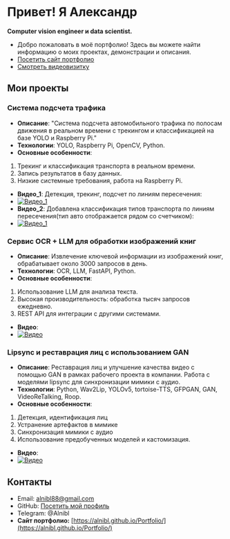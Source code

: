 # Привет! Я Александр
**Computer vision engineer и data scientist.**
- Добро пожаловать в моё портфолио! Здесь вы можете найти информацию о моих проектах, демонстрации и описания.
- [Посетить сайт портфолио](https://alnibl.github.io/Portfolio/)
- [Смотреть видеовизитку](путь_к_видео_в_репозитории)

## Мои проекты
### Система подсчета трафика
- **Описание**: "Система подсчета автомобильного трафика по полосам движения в реальном времени с трекингом и классификацией на базе YOLO и Raspberry Pi."
- **Технологии**: YOLO, Raspberry Pi, OpenCV, Python.
- **Основные особенности**:
1. Трекинг и классификация транспорта в реальном времени.
2. Запись результатов в базу данных.
3. Низкие системные требования, работа на Raspberry Pi.
- **Видео_1**: Детекция, трекинг, подсчет по линиям пересечения:
- [![Видео_1](https://img.youtube.com/vi/ihf8mkgydJA/0.jpg)](https://youtu.be/ihf8mkgydJA)
- **Видео_2**: Добавлена классификация типов транспорта по линиям пересечения(тип авто отображается рядом со счетчиком):
- [![Видео_1](https://img.youtube.com/vi/_UefbwsBRs0/0.jpg)](https://youtu.be/_UefbwsBRs0)
### Сервис OCR + LLM для обработки изображений книг
- **Описание**: Извлечение ключевой информации из изображений книг, обрабатывает около 3000 запросов в день.
- **Технологии**: OCR, LLM, FastAPI, Python.
- **Основные особенности**:
1. Использование LLM для анализа текста.
2. Высокая производительность: обработка тысяч запросов ежедневно.
3. REST API для интеграции с другими системами.
- **Видео**:
- [![Видео](https://img.youtube.com/vi/1zbjwgsuA-Y/0.jpg)](https://youtu.be/1zbjwgsuA-Y)
### Lipsync и реставрация лиц с использованием GAN
- **Описание**: Реставрация лиц и улучшение качества видео с помощью GAN в рамках рабочего проекта в компании. Работа с моделями lipsync для синхронизации мимики с аудио.
- **Технологии**: Python, Wav2Lip, YOLOv5, tortoise-TTS, GFPGAN, GAN, VideoReTalking, Roop.
- **Основные особенности**:
1. Детекция, идентификация лиц
2. Устранение артефактов в мимике
3. Синхронизация мимики с аудио
4. Использование предобученных моделей и кастомизация.
- **Видео**:
- [![Видео](https://img.youtube.com/vi/CmFFlm8BUKo/0.jpg)](https://youtu.be/CmFFlm8BUKo)
## Контакты
- Email: [alnibl88@gmail.com](mailto:alnibl88@gmail.com)
- GitHub: [Посетить мой профиль](https://github.com/alnibl)
- Telegram: @Alnibl
- **Сайт портфолио:** [https://alnibl.github.io/Portfolio/](https://alnibl.github.io/Portfolio/)
